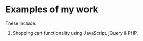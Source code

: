 # Examples of my work

These include:

1. Shopping cart functionality using JavaScript, jQuery & PHP.
